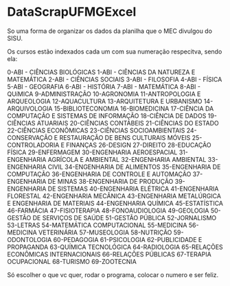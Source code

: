 # DataScrapUFMGExcel
So uma forma de organizar os dados da planilha que o MEC divulgou do SISU.


Os cursos estão indexados cada um com sua numeração respecitva, sendo ela:

0-ABI - CIÊNCIAS BIOLÓGICAS
1-ABI - CIÊNCIAS DA NATUREZA E MATEMÁTICA
2-ABI - CIÊNCIAS SOCIAIS
3-ABI - FILOSOFIA
4-ABI - FÍSICA
5-ABI - GEOGRAFIA
6-ABI - HISTÓRIA
7-ABI - MATEMÁTICA
8-ABI - QUíMICA
9-ADMINISTRAÇÃO
10-AGRONOMIA
11-ANTROPOLOGIA E ARQUEOLOGIA
12-AQUACULTURA
13-ARQUITETURA E URBANISMO
14-ARQUIVOLOGIA
15-BIBLIOTECONOMIA
16-BIOMEDICINA
17-CIÊNCIA DA COMPUTAÇÃO E SISTEMAS DE INFORMAÇÃO
18-CIÊNCIA DE DADOS
19-CIÊNCIAS ATUARIAIS
20-CIÊNCIAS CONTÁBEIS
21-CIÊNCIAS DO ESTADO
22-CIÊNCIAS ECONÔMICAS
23-CIÊNCIAS SOCIOAMBIENTAIS
24-CONSERVAÇÃO E RESTAURAÇÃO DE BENS CULTURAIS MÓVEIS
25-CONTROLADORIA E FINANÇAS
26-DESIGN
27-DIREITO
28-EDUCAÇÃO FÍSICA
29-ENFERMAGEM
30-ENGENHARIA AEROESPACIAL
31-ENGENHARIA AGRÍCOLA E AMBIENTAL
32-ENGENHARIA AMBIENTAL
33-ENGENHARIA CIVIL
34-ENGENHARIA DE ALIMENTOS
35-ENGENHARIA DE COMPUTAÇÃO
36-ENGENHARIA DE CONTROLE E AUTOMAÇÃO
37-ENGENHARIA DE MINAS
38-ENGENHARIA DE PRODUÇÃO
39-ENGENHARIA DE SISTEMAS
40-ENGENHARIA ELÉTRICA
41-ENGENHARIA FLORESTAL
42-ENGENHARIA MECÂNICA
43-ENGENHARIA METALÚRGICA E ENGENHARIA DE MATERIAIS
44-ENGENHARIA QUÍMICA
45-ESTATÍSTICA
46-FARMÁCIA
47-FISIOTERAPIA
48-FONOAUDIOLOGIA
49-GEOLOGIA
50-GESTÃO DE SERVIÇOS DE SAÚDE
51-GESTÃO PÚBLICA
52-JORNALISMO
53-LETRAS
54-MATEMÁTICA COMPUTACIONAL
55-MEDICINA
56-MEDICINA VETERINÁRIA
57-MUSEOLOGIA
58-NUTRIÇÃO
59-ODONTOLOGIA
60-PEDAGOGIA
61-PSICOLOGIA
62-PUBLICIDADE E PROPAGANDA
63-QUÍMICA TECNOLÓGICA
64-RADIOLOGIA
65-RELAÇÕES ECONÔMICAS INTERNACIONAIS
66-RELAÇÕES PÚBLICAS
67-TERAPIA OCUPACIONAL
68-TURISMO
69-ZOOTECNIA


Só escolher o que vc quer, rodar o programa, colocar o numero e ser feliz.
